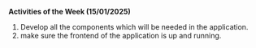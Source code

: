 **Activities of the Week (15/01/2025)**
1. Develop all the components which will be needed in the application.
2. make sure the frontend of the application is up  and running.
